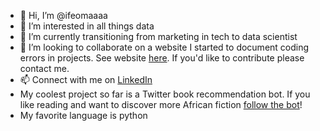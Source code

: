 - 👋 Hi, I’m @ifeomaaaa
- 👀 I’m interested in all things data
- 🌱 I’m currently transitioning from marketing in tech to data scientist
- 💞️ I’m looking to collaborate on a website I started to document coding errors in projects. See website [here]([url](https://errorswhilecoding.wordpress.com/)). If you'd like to contribute please contact me.
- 📫 Connect with me on [LinkedIn]([url](https://www.linkedin.com/in/ifeoma-igwe-69b84b16b/))
- My coolest project so far is a Twitter book recommendation bot. If you like reading and want to discover more African fiction [follow the bot]([url](https://twitter.com/IfeomaBot))!
- My favorite language is python

<!---
ifeomaaaa/ifeomaaaa is a ✨ special ✨ repository because its `README.md` (this file) appears on your GitHub profile.
You can click the Preview link to take a look at your changes.
--->
